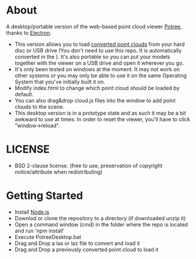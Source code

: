 

# About

A desktop/portable version of the web-based point cloud viewer [Potree](https://github.com/potree/potree), thanks to [Electron](https://electronjs.org/).

* This version allows you to load [converted point clouds](https://github.com/potree/PotreeConverter) from your hard disc or USB drive (You don't need to use this repo. It is automatically converted in the ). It's also portable so you can put your models together with the viewer on a USB drive and open it wherever you go. 
* It's only been tested on windows at the moment. It may not work on other systems or you may only be able to use it on the same Operating System that you've initially built it on.
* Modify index.html to change which point cloud should be loaded by default.
* You can also drag&drop cloud.js files into the window to add point clouds to the scene.
* This desktop version is in a prototype state and as such it may be a bit awkward to use at times. 
In order to reset the viewer, you'll have to click "window->reload".

# LICENSE

* BSD 2-clause license. (free to use, preservation of copyright notice/attribute when redistributing)

# Getting Started

* Install [Node.js](https://nodejs.org/en/)
* Downlod or clone the repository to a directory (if downloaded unzip it)
* Open a command window (cmd) in the folder where the repo is located and run 'npm install'
* Execute PotreeDesktop.bat
* Drag and Drop a las or laz file to convert and load it
* Drag and Drop a previously converted point cloud to load it
